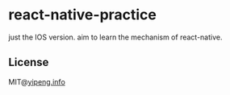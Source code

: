 # react-native-practice
just the IOS version. aim to learn the mechanism of react-native. 

## License
MIT@[yipeng.info](https://yipeng.info)
